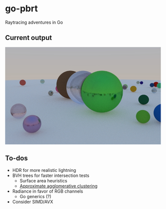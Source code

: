 # go-pbrt

Raytracing adventures in Go

## Current output

![Current output image from the raytracer](./output.jpg)

## To-dos

- HDR for more realistic lightning
- BVH trees for faster intersection tests
  - Surface area heuristics
  - [Approximate agglomerative clustering](http://graphics.cs.cmu.edu/projects/aac/aac_build.pdf)
- Radiance in favor of RGB channels
  - Go generics (?)
- Consider SIMD/AVX
